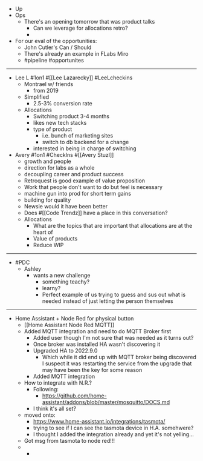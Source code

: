 - Up
- Ops
	- There's an opening tomorrow that was product talks
		- Can we leverage for allocations retro?
		-
- For our eval of the opportunities:
	- John Cutler's Can / Should
	- There's already an example in FLabs Miro
	- #pipeline #opportunites
- ---
- Lee L #1on1 #[[Lee Lazarecky]] #LeeLcheckins
	- Montrael w/ friends
		- from 2019
	- Simplified
		- 2.5-3% conversion rate
	- Allocations
		- Switching product 3-4 months
		- likes new tech stacks
		- type of product
			- i.e. bunch of marketing sites
			- switch to db backend for a change
		- interested in being in charge of switching
- Avery #1on1 #CheckIns #[[Avery Stuzl]]
	- growth and people
	- direction for labs as a whole
	- decoupling career and product success
	- Retroquest is good example of value proposition
	- Work that people don't want to do but feel is necessary
	- machine gun into prod for short term gains
	- building for quality
	- Newsie would it have been better
	- Does #[[Code Trendz]] have a place in this conversation?
	- Allocations
		- What are the topics that are important that allocations are at the heart of
		- Value of products
		- Reduce WIP
- ---
- #PDC
	- Ashley
		- wants a new challenge
			- something teachy?
			- learny?
			- Perfect example of us trying to guess and sus out what is needed instead of just letting the person themselves
- ---
- Home Assistant + Node Red for physical button
	- [[Home Assistant Node Red MQTT]]
	- Added MQTT integration and need to do MQTT Broker first
		- Added user though I'm not sure that was needed as it turns out?
		- Once broker was installed HA wasn't discovering it
		- Upgraded HA to 2022.9.0
			- Which while it did end up with MQTT broker being discovered I suspect it was restarting the service from the upgrade that may have been the key for some reason
		- Added MQTT integration
	- How to integrate with N.R.?
		- Following:
			- https://github.com/home-assistant/addons/blob/master/mosquitto/DOCS.md
		- I think it's all set?
	- moved onto:
		- https://www.home-assistant.io/integrations/tasmota/
		- trying to see if I can see the tasmota device in H.A. somehwere?
		- I thought I added the integration already and yet it's not yelling...
	- Got msg from tasmota to node red!!!
	-
		-
